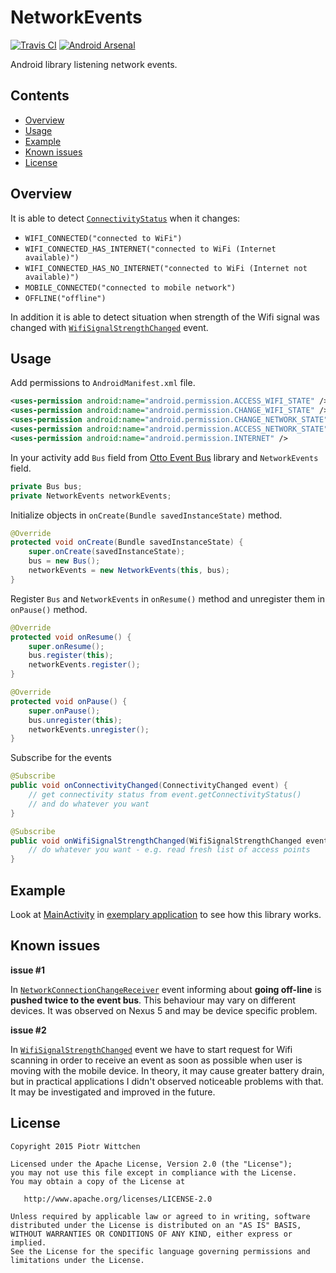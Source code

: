 NetworkEvents
===============================
[![Travis CI](https://travis-ci.org/pwittchen/NetworkEvents.svg?branch=master)](https://travis-ci.org/pwittchen/NetworkEvents)
[![Android Arsenal](https://img.shields.io/badge/Android%20Arsenal-NetworkEvents-brightgreen.svg?style=flat)](https://android-arsenal.com/details/1/1392)

Android library listening network events.

## Contents
- [Overview](#overview)
- [Usage](#usage)
- [Example](#example)
- [Known issues](#known-issues)
- [License](#license)

## Overview

It is able to detect [`ConnectivityStatus`](https://github.com/pwittchen/NetworkEvents/blob/master/network-events-library/src/main/java/com/github/pwittchen/network/events/library/ConnectivityStatus.java) when it changes:
- `WIFI_CONNECTED("connected to WiFi")`
- `WIFI_CONNECTED_HAS_INTERNET("connected to WiFi (Internet available)")`
- `WIFI_CONNECTED_HAS_NO_INTERNET("connected to WiFi (Internet not available)")`
- `MOBILE_CONNECTED("connected to mobile network")`
- `OFFLINE("offline")`

In addition it is able to detect situation when strength of the Wifi signal was changed with [`WifiSignalStrengthChanged`](https://github.com/pwittchen/NetworkEvents/blob/master/network-events-library/src/main/java/com/github/pwittchen/networkevents/event/WifiSignalStrengthChanged.java) event.

## Usage

Add permissions to `AndroidManifest.xml` file.

```xml
<uses-permission android:name="android.permission.ACCESS_WIFI_STATE" />
<uses-permission android:name="android.permission.CHANGE_WIFI_STATE" />
<uses-permission android:name="android.permission.CHANGE_NETWORK_STATE" />
<uses-permission android:name="android.permission.ACCESS_NETWORK_STATE" />
<uses-permission android:name="android.permission.INTERNET" />
```

In your activity add `Bus` field from [Otto Event Bus](http://square.github.io/otto/) library and `NetworkEvents` field.

```java
private Bus bus;
private NetworkEvents networkEvents;
```

Initialize objects in `onCreate(Bundle savedInstanceState)` method.

```java
@Override
protected void onCreate(Bundle savedInstanceState) {
    super.onCreate(savedInstanceState);
    bus = new Bus();
    networkEvents = new NetworkEvents(this, bus);
}
```

Register `Bus` and `NetworkEvents` in `onResume()` method and unregister them in `onPause()` method.

```java
@Override
protected void onResume() {
    super.onResume();
    bus.register(this);
    networkEvents.register();
}

@Override
protected void onPause() {
    super.onPause();
    bus.unregister(this);
    networkEvents.unregister();
}
```

Subscribe for the events

```java
@Subscribe
public void onConnectivityChanged(ConnectivityChanged event) {
    // get connectivity status from event.getConnectivityStatus()
    // and do whatever you want
}

@Subscribe
public void onWifiSignalStrengthChanged(WifiSignalStrengthChanged event) {
    // do whatever you want - e.g. read fresh list of access points
}
```

## Example

Look at [MainActivity](https://github.com/pwittchen/NetworkEvents/blob/master/example/src/main/java/com/github/pwittchen/network/events/app/MainActivity.java) in [exemplary application](https://github.com/pwittchen/NetworkEvents/tree/master/example) to see how this library works.

## Known issues

**issue #1**

In [`NetworkConnectionChangeReceiver`](https://github.com/pwittchen/NetworkEvents/blob/master/network-events-library/src/main/java/com/github/pwittchen/networkevents/receiver/NetworkConnectionChangeReceiver.java) event informing about **going off-line** is **pushed twice to the event bus**. This behaviour may vary on different devices. It was observed on Nexus 5 and may be device specific problem.

**issue #2**

In [`WifiSignalStrengthChanged`](https://github.com/pwittchen/NetworkEvents/blob/master/network-events-library/src/main/java/com/github/pwittchen/networkevents/event/WifiSignalStrengthChanged.java) event we have to start request for Wifi scanning in order to receive an event as soon as possible when user is moving with the mobile device. In theory, it may cause greater battery drain, but in practical applications I didn't observed noticeable problems with that. It may be investigated and improved in the future.

License
-------

    Copyright 2015 Piotr Wittchen

    Licensed under the Apache License, Version 2.0 (the "License");
    you may not use this file except in compliance with the License.
    You may obtain a copy of the License at

       http://www.apache.org/licenses/LICENSE-2.0

    Unless required by applicable law or agreed to in writing, software
    distributed under the License is distributed on an "AS IS" BASIS,
    WITHOUT WARRANTIES OR CONDITIONS OF ANY KIND, either express or implied.
    See the License for the specific language governing permissions and
    limitations under the License.
